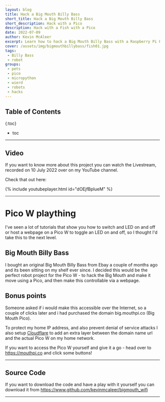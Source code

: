 ```yaml
---
layout: blog
title: Hack a Big Mouth Billy Bass
short_title: Hack a Big Mouth Billy Bass
short_description: Hack with a Pico 
description: Hack with a Fish with a Pico 
date: 2022-07-09
author: Kevin McAleer
excerpt: Learn how to hack a Big Mouth Billy Bass with a Raspberry Pi Pico W
cover: /assets/img/bigmouthbillybass/fish01.jpg
tags:
 - Billy Bass
 - robot
groups:
 - pets
 - pico
 - micropython
 - wierd
 - robots
 - hacks
---
```


## Table of Contents

{:toc}
* toc

---

## Video
If you want to know more about this project you can watch the Livestream, recorded on 10 July 2022 over on my YouTube channel.

Check that out here:

{% include youtubeplayer.html id="dOEjfBplueM" %}

---

# Pico W plaything
I've seen a lot of tutorials that show you how to switch and LED on and off or host a webpage on a Pico W to toggle an LED on and off, so I thought I'd take this to the next level.

## Big Mouth Billy Bass
I bought an original Big Mouth Billy Bass from Ebay a couple of months ago and its been sitting on my shelf ever since. I decided this would be the perfect robot project for the Pico W - to hack the Big Mouth and make it move using a Pico, and then make this controllable via a webpage.

## Bonus points
Someone asked if i would make this accessible over the Internet, so a couple of clicks later and i had purchased the domain big.mouthpi.co (Big Mouth Pico). 

To protect my home IP address, and also prevent denial of service attacks I also setup [Cloudflare](https://www.cloudflare.com) to add an extra layer between the domain name url and the actual Pico W on my home network.

If you want to access the Pico W yourself and give it a go - head over to <https://mouthpi.co> and click some buttons!

---

## Source Code
If you want to download the code and have a play with it yourself you can download it from <https://www.github.com/kevinmcaleer/bigmouth_wifi>

---
